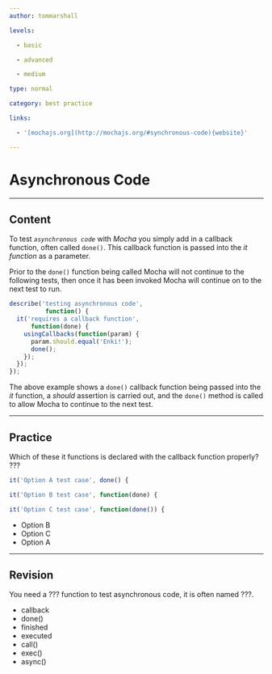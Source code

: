 ```yaml
---
author: tommarshall

levels:

  - basic

  - advanced

  - medium

type: normal

category: best practice

links:

  - '[mochajs.org](http://mochajs.org/#synchronous-code){website}'

---
```


# Asynchronous Code

---

## Content

To test _`asynchronous code`_ with _Mocha_ you simply add in a callback function, often called `done()`. This callback function is passed into the _it function_ as a parameter.

Prior to the `done()` function being called Mocha will not continue to the following tests, then once it has been invoked Mocha will continue on to the next test to run.

```JavaScript
describe('testing asynchronous code',
          function() {
  it('requires a callback function',
      function(done) {
    usingCallbacks(function(param) {
      param.should.equal('Enki!');
      done();  
    });
  });
});
```

The above example shows a `done()` callback function being passed into the _it_ function, a _should_ assertion is carried out, and the `done()` method is called to allow Mocha to continue to the next test.

---

## Practice

Which of these it functions is declared with the callback function properly? ???

```javascript
it('Option A test case', done() {

it('Option B test case', function(done) {

it('Option C test case', function(done()) {
```

- Option B
- Option C
- Option A

---

## Revision

You need a ??? function to test asynchronous code, it is often named ???.

- callback
- done()
- finished
- executed
- call()
- exec()
- async()
